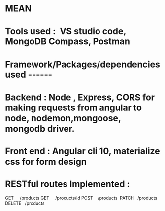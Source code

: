 # MEAN
# Tools used :  VS studio code, MongoDB Compass, Postman
# Framework/Packages/dependencies used ------   
# Backend : Node , Express, CORS for making requests from angular to node, nodemon,mongoose, mongodb driver.
# Front end : Angular cli 10, materialize css for form design
# RESTful routes Implemented :
GET     /products
GET     /products/id
 POST    /products 
 PATCH   /products
 DELETE   /products
